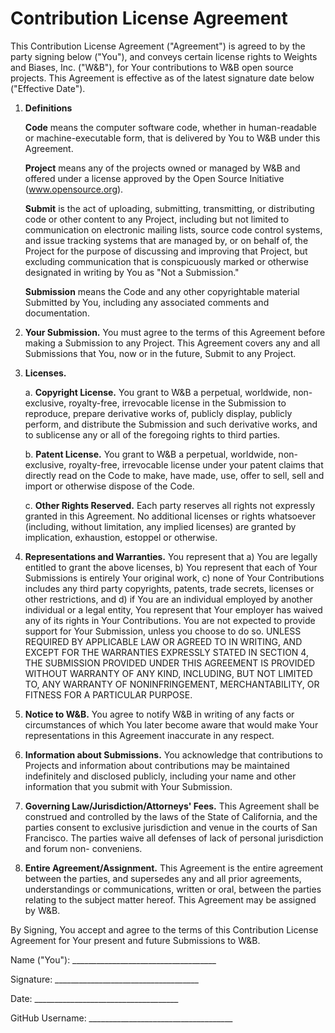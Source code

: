 # Contribution License Agreement

This Contribution License Agreement ("Agreement") is agreed to by the party signing below ("You"), and conveys certain license rights to Weights and Biases, Inc. ("W&B"), for Your contributions to W&B open source projects. This Agreement is effective as of the latest signature date below ("Effective Date").

1. **Definitions**

    **Code** means the computer software code, whether in human-readable or machine-executable form, that is delivered by You to W&B under this Agreement.

    **Project** means any of the projects owned or managed by W&B and offered under a license approved by the Open Source Initiative (www.opensource.org).

    **Submit** is the act of uploading, submitting, transmitting, or distributing code or other content to any Project, including but not limited to communication on electronic mailing lists, source code control systems, and issue tracking systems that are managed by, or on behalf of, the Project for the purpose of discussing and improving that Project, but excluding communication that is conspicuously marked or otherwise designated in writing by You as "Not a Submission."

    **Submission** means the Code and any other copyrightable material Submitted by You, including any associated comments and documentation.

2. **Your Submission.** You must agree to the terms of this Agreement before making a Submission to any Project. This Agreement covers any and all Submissions that You, now or in the future, Submit to any Project.

3. **Licenses.**

    a. **Copyright License.** You grant to W&B a perpetual, worldwide, non-exclusive, royalty-free, irrevocable license in the Submission to reproduce, prepare derivative works of, publicly display, publicly perform, and distribute the Submission and such derivative works, and to sublicense any or all of the foregoing rights to third parties.

    b. **Patent License.** You grant to W&B a perpetual, worldwide, non-exclusive, royalty-free, irrevocable license under your patent claims that directly read on the Code to make, have made, use, offer to sell, sell and import or otherwise dispose of the Code.

    c. **Other Rights Reserved.** Each party reserves all rights not expressly granted in this Agreement. No additional licenses or rights whatsoever (including, without limitation, any implied licenses) are granted by implication, exhaustion, estoppel or otherwise.

4. **Representations and Warranties.** You represent that a) You are legally entitled to grant the above licenses, b) You represent that each of Your Submissions is entirely Your original work, c) none of Your Contributions includes any third party copyrights, patents, trade secrets, licenses or other restrictions, and d) if You are an individual employed by another individual or a legal entity, You represent that Your employer has waived any of its rights in Your Contributions. You are not expected to provide support for Your Submission, unless you choose to do so. UNLESS REQUIRED BY APPLICABLE LAW OR AGREED TO IN WRITING, AND EXCEPT FOR THE WARRANTIES EXPRESSLY STATED IN SECTION 4, THE SUBMISSION PROVIDED UNDER THIS AGREEMENT IS PROVIDED WITHOUT WARRANTY OF ANY KIND, INCLUDING, BUT NOT LIMITED TO, ANY WARRANTY OF NONINFRINGEMENT, MERCHANTABILITY, OR FITNESS FOR A PARTICULAR PURPOSE.

5. **Notice to W&B.** You agree to notify W&B in writing of any facts or circumstances of which You later become aware that would make Your representations in this Agreement inaccurate in any respect.

6. **Information about Submissions.** You acknowledge that contributions to Projects and information about contributions may be maintained indefinitely and disclosed publicly, including your name and other information that you submit with Your Submission.

7. **Governing Law/Jurisdiction/Attorneys' Fees.** This Agreement shall be construed and controlled by the laws of the State of California, and the parties consent to exclusive jurisdiction and venue in the courts of San Francisco. The parties waive all defenses of lack of personal jurisdiction and forum non- conveniens.

8. **Entire Agreement/Assignment.** This Agreement is the entire agreement between the parties, and supersedes any and all prior agreements, understandings or communications, written or oral, between the parties relating to the subject matter hereof. This Agreement may be assigned by W&B.

By Signing, You accept and agree to the terms of this Contribution License Agreement for Your present and future Submissions to W&B.

Name ("You"): \_\_\_\_\_\_\_\_\_\_\_\_\_\_\_\_\_\_\_\_\_\_\_\_\_\_\_\_\_\_\_\_\_\_\_\_

Signature: \_\_\_\_\_\_\_\_\_\_\_\_\_\_\_\_\_\_\_\_\_\_\_\_\_\_\_\_\_\_\_\_\_\_\_\_

Date: \_\_\_\_\_\_\_\_\_\_\_\_\_\_\_\_\_\_\_\_\_\_\_\_\_\_\_\_\_\_\_\_\_\_\_\_

GitHub Username: \_\_\_\_\_\_\_\_\_\_\_\_\_\_\_\_\_\_\_\_\_\_\_\_\_\_\_\_\_\_\_\_\_\_\_\_
